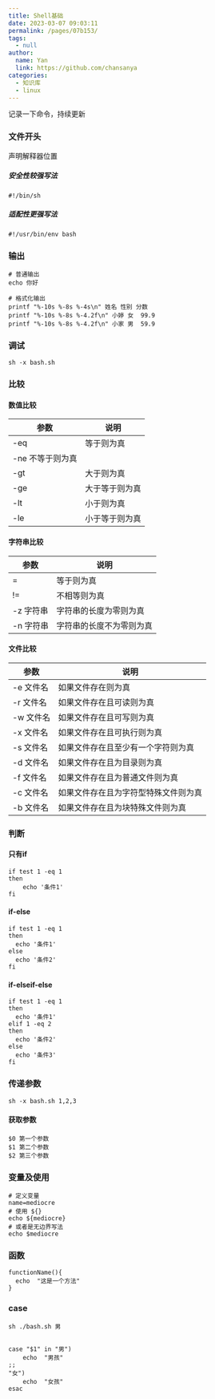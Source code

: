 ```yaml
---
title: Shell基础
date: 2023-03-07 09:03:11
permalink: /pages/07b153/
tags: 
  - null
author: 
  name: Yan
  link: https://github.com/chansanya
categories: 
  - 知识库
  - linux
---
```


记录一下命令，持续更新
<!-- more -->

### 文件开头
声明解释器位置

##### 安全性较强写法
```shell
#!/bin/sh
```

##### 适配性更强写法
```shell
#!/usr/bin/env bash
```

### 输出
```shell
# 普通输出
echo 你好

# 格式化输出
printf "%-10s %-8s %-4s\n" 姓名 性别 分数  
printf "%-10s %-8s %-4.2f\n" 小婷 女  99.9
printf "%-10s %-8s %-4.2f\n" 小家 男  59.9
```

### 调试
```shell
sh -x bash.sh
```
### 比较

#### 数值比较
| 参数         | 	说明     |
|------------|---------|
| -eq	       | 等于则为真   |
| -ne	不等于则为真 |
| -gt	       | 大于则为真   |
| -ge	       | 大于等于则为真 |
| -lt	       | 小于则为真   |
| -le	       | 小于等于则为真 |

#### 字符串比较
| 参数	     | 说明           |
|---------|--------------|
| =	      | 等于则为真        |
| !=	     | 不相等则为真       |
| -z 字符串	 | 字符串的长度为零则为真  |
| -n 字符串	 | 字符串的长度不为零则为真 |

#### 文件比较
| 参数	     | 说明                 |
|---------|--------------------|
| -e 文件名  | 	如果文件存在则为真         |
| -r 文件名	 | 如果文件存在且可读则为真       |
| -w 文件名  | 	如果文件存在且可写则为真      |
| -x 文件名	 | 如果文件存在且可执行则为真      |
| -s 文件名	 | 如果文件存在且至少有一个字符则为真  |
| -d 文件名	 | 如果文件存在且为目录则为真      |
| -f 文件名	 | 如果文件存在且为普通文件则为真    |
| -c 文件名	 | 如果文件存在且为字符型特殊文件则为真 |
| -b 文件名	 | 如果文件存在且为块特殊文件则为真   |

### 判断
#### 只有if
```shell
if test 1 -eq 1
then
    echo '条件1'
fi
```
#### if-else

```shell
if test 1 -eq 1
then
  echo '条件1'
else 
  echo '条件2'
fi
```

#### if-elseif-else

```shell
if test 1 -eq 1
then
  echo '条件1'
elif 1 -eq 2
then
  echo '条件2'
else 
  echo '条件3'
fi
```

### 传递参数
```shell
sh -x bash.sh 1,2,3
```
#### 获取参数
```shell
$0 第一个参数
$1 第二个参数
$2 第三个参数
```

### 变量及使用
```shell
# 定义变量
name=mediocre
# 使用 ${}
echo ${mediocre}
# 或者是无边界写法
echo $mediocre
```

### 函数
```shell
functionName(){
  echo  "这是一个方法"
}
```

### case
```shell
sh ./bash.sh 男


case "$1" in "男")
    echo  "男孩"
;;
"女")
    echo  "女孩"
esac
```
